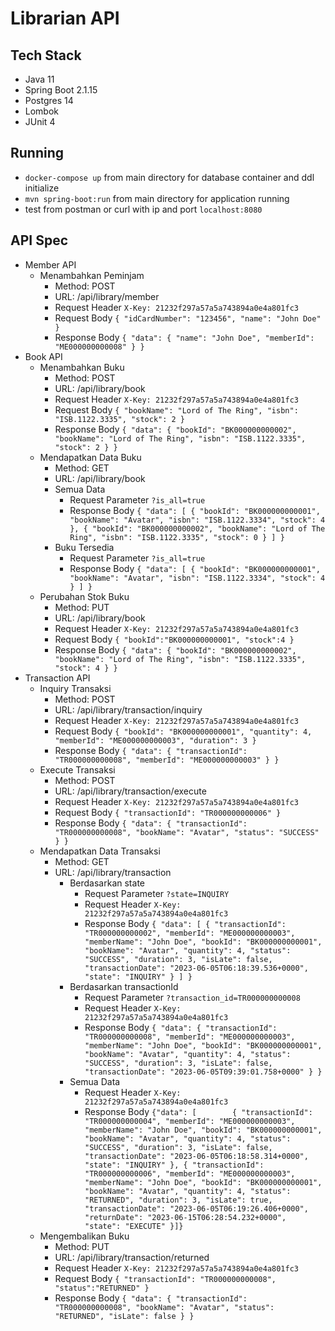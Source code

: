 # Librarian API

## Tech Stack
- Java 11
- Spring Boot 2.1.15
- Postgres 14
- Lombok
- JUnit 4

## Running
- ```docker-compose up``` from main directory for database container and ddl initialize
- ```mvn spring-boot:run``` from main directory for application running
- test from postman or curl with ip and port ```localhost:8080```

## API Spec
- Member API
  - Menambahkan Peminjam
    - Method: POST
    - URL: /api/library/member
    - Request Header ```X-Key: 21232f297a57a5a743894a0e4a801fc3```
    - Request Body ```{
      "idCardNumber": "123456",
      "name": "John Doe"
      }```
    - Response Body ```{
      "data": {
      "name": "John Doe",
      "memberId": "ME000000000008"
      }
      }```
- Book API
  - Menambahkan Buku
    - Method: POST
    - URL: /api/library/book
    - Request Header ```X-Key: 21232f297a57a5a743894a0e4a801fc3```
    - Request Body ```{
      "bookName": "Lord of The Ring",
      "isbn": "ISB.1122.3335",
      "stock": 2
      }```
    - Response Body ```{
      "data": {
      "bookId": "BK000000000002",
      "bookName": "Lord of The Ring",
      "isbn": "ISB.1122.3335",
      "stock": 2
      }
      }```
  - Mendapatkan Data Buku
    - Method: GET
    - URL: /api/library/book
    - Semua Data
      - Request Parameter ```?is_all=true```
      - Response Body ```{
        "data": [
        {
        "bookId": "BK000000000001",
        "bookName": "Avatar",
        "isbn": "ISB.1122.3334",
        "stock": 4
        },
        {
        "bookId": "BK000000000002",
        "bookName": "Lord of The Ring",
        "isbn": "ISB.1122.3335",
        "stock": 0
        }
        ]
        }```
    - Buku Tersedia
      - Request Parameter ```?is_all=true```
      - Response Body ```{
        "data": [
        {
        "bookId": "BK000000000001",
        "bookName": "Avatar",
        "isbn": "ISB.1122.3334",
        "stock": 4
        }
        ]
        }```
  - Perubahan Stok Buku
    - Method: PUT
    - URL: /api/library/book
    - Request Header ```X-Key: 21232f297a57a5a743894a0e4a801fc3```
    - Request Body ```{
      "bookId":"BK000000000001",
      "stock":4
      }```
    - Response Body ```{
      "data": {
      "bookId": "BK000000000002",
      "bookName": "Lord of The Ring",
      "isbn": "ISB.1122.3335",
      "stock": 4
      }
      }```
- Transaction API
  - Inquiry Transaksi
    - Method: POST
    - URL: /api/library/transaction/inquiry
    - Request Header ```X-Key: 21232f297a57a5a743894a0e4a801fc3```
    - Request Body ```{
      "bookId": "BK000000000001",
      "quantity": 4,
      "memberId": "ME000000000003",
      "duration": 3
      }```
    - Response Body ```{
      "data": {
      "transactionId": "TR000000000008",
      "memberId": "ME000000000003"
      }
      }```
  - Execute Transaksi
    - Method: POST
    - URL: /api/library/transaction/execute
    - Request Header ```X-Key: 21232f297a57a5a743894a0e4a801fc3```
    - Request Body ```{
      "transactionId": "TR000000000006"
      }```
    - Response Body ```{
      "data": {
      "transactionId": "TR000000000008",
      "bookName": "Avatar",
      "status": "SUCCESS"
      }
      }```
  - Mendapatkan Data Transaksi
    - Method: GET
    - URL: /api/library/transaction
      - Berdasarkan state
        - Request Parameter ```?state=INQUIRY```
        - Request Header ```X-Key: 21232f297a57a5a743894a0e4a801fc3```
        - Response Body ```{
          "data": [
          {
          "transactionId": "TR000000000002",
          "memberId": "ME000000000003",
          "memberName": "John Doe",
          "bookId": "BK000000000001",
          "bookName": "Avatar",
          "quantity": 4,
          "status": "SUCCESS",
          "duration": 3,
          "isLate": false,
          "transactionDate": "2023-06-05T06:18:39.536+0000",
          "state": "INQUIRY"
          } ] }```
      - Berdasarkan transactionId
        - Request Parameter ```?transaction_id=TR000000000008```
        - Request Header ```X-Key: 21232f297a57a5a743894a0e4a801fc3```
        - Response Body ```{
          "data": {
          "transactionId": "TR000000000008",
          "memberId": "ME000000000003",
          "memberName": "John Doe",
          "bookId": "BK000000000001",
          "bookName": "Avatar",
          "quantity": 4,
          "status": "SUCCESS",
          "duration": 3,
          "isLate": false,
          "transactionDate": "2023-06-05T09:39:01.758+0000"
          }
          }```
      - Semua Data
        - Request Header ```X-Key: 21232f297a57a5a743894a0e4a801fc3```
        - Response Body ```{"data": [        {
          "transactionId": "TR000000000004",
          "memberId": "ME000000000003",
          "memberName": "John Doe",
          "bookId": "BK000000000001",
          "bookName": "Avatar",
          "quantity": 4,
          "status": "SUCCESS",
          "duration": 3,
          "isLate": false,
          "transactionDate": "2023-06-05T06:18:58.314+0000",
          "state": "INQUIRY"
          },
          {
          "transactionId": "TR000000000006",
          "memberId": "ME000000000003",
          "memberName": "John Doe",
          "bookId": "BK000000000001",
          "bookName": "Avatar",
          "quantity": 4,
          "status": "RETURNED",
          "duration": 3,
          "isLate": true,
          "transactionDate": "2023-06-05T06:19:26.406+0000",
          "returnDate": "2023-06-15T06:28:54.232+0000",
          "state": "EXECUTE"
          }]}```
  - Mengembalikan Buku
    - Method: PUT
    - URL: /api/library/transaction/returned
    - Request Header ```X-Key: 21232f297a57a5a743894a0e4a801fc3```
    - Request Body ```{
      "transactionId": "TR000000000008",
      "status":"RETURNED"
      }```
    - Response Body ```{
      "data": {
      "transactionId": "TR000000000008",
      "bookName": "Avatar",
      "status": "RETURNED",
      "isLate": false
      }
      }```